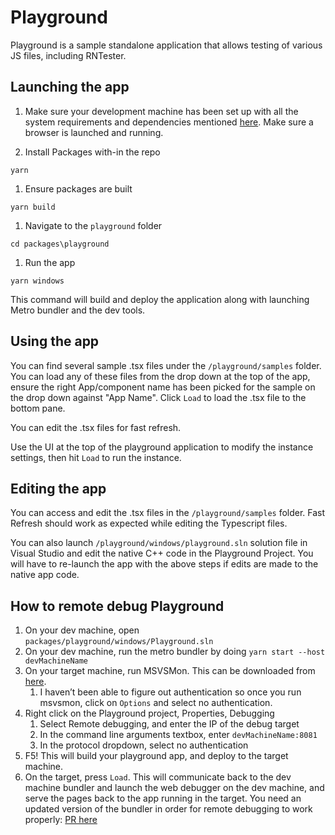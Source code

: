 # Playground

Playground is a sample standalone application that allows testing of various JS files, including RNTester.

## Launching the app

1. Make sure your development machine has been set up with all the system requirements and dependencies mentioned [here](https://github.com/microsoft/react-native-windows/blob/master/vnext/docs/GettingStarted.md). Make sure a browser is launched and running.

1. Install Packages with-in the repo

`yarn`

1. Ensure packages are built

`yarn build`

1. Navigate to the `playground` folder

`cd packages\playground`

1. Run the app

`yarn windows`

This command will build and deploy the application along with launching Metro bundler and the dev tools.

## Using the app

You can find several sample .tsx files under the `/playground/samples` folder. You can load any of these files from the drop down at the top of the app, ensure the right App/component name has been picked for the sample on the drop down against "App Name". Click `Load` to load the .tsx file to the bottom pane.

You can edit the .tsx files for fast refresh.

Use the UI at the top of the playground application to modify the instance settings, then hit `Load` to run the instance.

## Editing the app

You can access and edit the .tsx files in the `/playground/samples` folder. Fast Refresh should work as expected while editing the Typescript files.

You can also launch `/playground/windows/playground.sln` solution file in Visual Studio and edit the native C++ code in the Playground Project. You will have to re-launch the app with the above steps if edits are made to the native app code.

## How to remote debug Playground

1. On your dev machine, open `packages/playground/windows/Playground.sln`
2. On your dev machine, run the metro bundler by doing `yarn start --host devMachineName`
3. On your target machine, run MSVSMon. This can be downloaded from [here](https://visualstudio.microsoft.com/downloads/#remote-tools-for-visual-studio-2019).
   1. I haven’t been able to figure out authentication so once you run msvsmon, click on `Options` and select no authentication.
4. Right click on the Playground project, Properties, Debugging
   1. Select Remote debugging, and enter the IP of the debug target
   2. In the command line arguments textbox, enter `devMachineName:8081`
   3. In the protocol dropdown, select no authentication
5. F5! This will build your playground app, and deploy to the target machine.
6. On the target, press `Load`. This will communicate back to the dev machine bundler and launch the web debugger on the dev machine, and serve the pages back to the app running in the target.
   You need an updated version of the bundler in order for remote debugging to work properly: [PR here](https://github.com/react-native-community/cli/pull/829)

